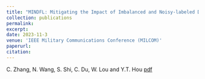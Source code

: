 ```yaml
---
title: "MINDFL: Mitigating the Impact of Imbalanced and Noisy-labeled Data in Federated Learning with Quality and Fairness-Aware Client Selection"
collection: publications
permalink: 
excerpt: 
date: 2023-11-3
venue: 'IEEE Military Communications Conference (MILCOM)'
paperurl: 
citation: 
---
```

C. Zhang, N. Wang, S. Shi, C. Du, W. Lou and Y.T. Hou
[pdf](http://ning-wang1.github.io/files/mindfl.pdf)

